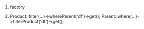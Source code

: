 1. factory

2.  Product::filter(...)->whereParent('df')->get();
	Parent::where(...)->filterProduct('df')->get();